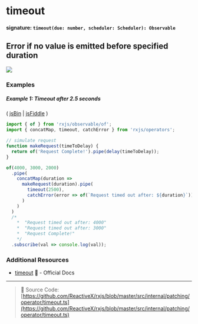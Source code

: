 # timeout

#### signature: `timeout(due: number, scheduler: Scheduler): Observable`

## Error if no value is emitted before specified duration

<div class="ua-ad"><a href="https://ultimateangular.com/?ref=76683_kee7y7vk"><img src="https://ultimateangular.com/assets/img/banners/ua-leader.svg"></a></div>

### Examples

##### Example 1: Timeout after 2.5 seconds

( [jsBin](http://jsbin.com/gonakiniho/edit?js,console) |
[jsFiddle](https://jsfiddle.net/btroncone/nr4e1ofy/1/) )

```js
import { of } from 'rxjs/observable/of';
import { concatMap, timeout, catchError } from 'rxjs/operators';

// simulate request
function makeRequest(timeToDelay) {
  return of('Request Complete!').pipe(delay(timeToDelay));
}

of(4000, 3000, 2000)
  .pipe(
    concatMap(duration =>
      makeRequest(duration).pipe(
        timeout(2500),
        catchError(error => of(`Request timed out after: ${duration}`))
      )
    )
  )
  /*
    *  "Request timed out after: 4000"
    *  "Request timed out after: 3000"
    *  "Request Complete!"
    */
  .subscribe(val => console.log(val));
```

### Additional Resources

* [timeout](https://github.com/Reactive-Extensions/RxJS/blob/master/doc/api/core/operators/timeout.md)
  :newspaper: - Official Docs

---

> :file_folder: Source Code:
> [https://github.com/ReactiveX/rxjs/blob/master/src/internal/patching/operator/timeout.ts](https://github.com/ReactiveX/rxjs/blob/master/src/internal/patching/operator/timeout.ts)
